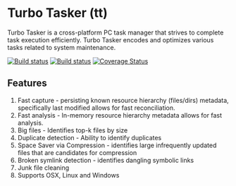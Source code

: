 # Turbo Tasker (tt)

Turbo Tasker is a cross-platform PC task manager that strives to complete task execution efficiently.  Turbo Tasker encodes and optimizes various tasks related to system maintenance.


[![Build status](https://github.com/toaler/turbo-tasker/actions/workflows/rust.yml/badge.svg)](https://github.com/toaler/turbo-tasker/actions)
[![Build status](https://github.com/toaler/turbo-tasker/actions/workflows/rust-clippy.yml/badge.svg)](https://github.com/toaler/turbo-tasker/actions)
[![Coverage Status](https://coveralls.io/repos/github/toaler/turbo-tasker/badge.svg?branch=main)](https://coveralls.io/github/toaler/turbo-tasker?branch=main)

## Features

1. Fast capture - persisting known resource hierarchy (files/dirs) metadata, specifically last modified allows for fast reconciliation.
2. Fast analysis - In-memory resource hierarchy metadata allows for fast analysis. 
3. Big files - Identifies top-k files by size
4. Duplicate detection - Ability to identify duplicates
5. Space Saver via Compression - identifies large infrequently updated files that are candidates for compression
6. Broken symlink detection - identifies dangling symbolic links
7. Junk file cleaning
8. Supports OSX, Linux and Windows

